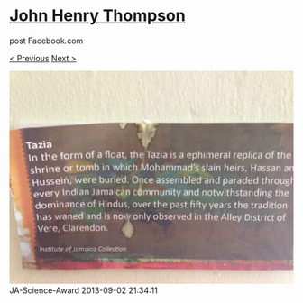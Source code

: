 # [John Henry Thompson](../README.md)
post Facebook.com

[< Previous](2013-09-02-25.md) [Next >](2013-09-02-27.md)

[![](../media/2013-09-02/JA-Science-Award-15.jpg)](../README.md)
JA-Science-Award
2013-09-02 21:34:11
